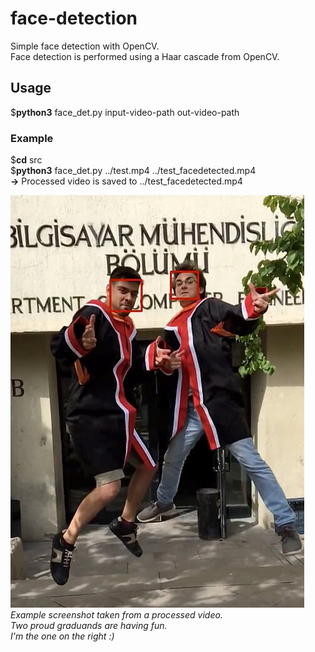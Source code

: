 # face-detection
Simple face detection with OpenCV.  
Face detection is performed using a Haar cascade from OpenCV.

## Usage
$**python3**  face_det.py  input-video-path  out-video-path 
 
### Example   
$**cd**  src  
$**python3**  face_det.py  ../test.mp4  ../test_facedetected.mp4  
**->** Processed video is saved to ../test_facedetected.mp4  
  
![Example Image](https://github.com/cetinsamet/face-detection/blob/master/screenshot.jpeg)  
*Example screenshot taken from a processed video.*  
*Two proud graduands are having fun.*  
*I'm the one on the right :)*
